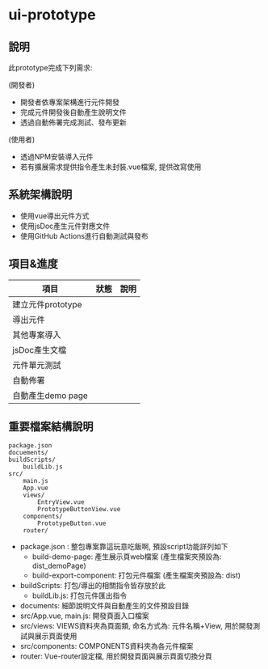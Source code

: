 # ui-prototype

## 說明

此prototype完成下列需求:

(開發者)

- 開發者依專案架構進行元件開發
- 完成元件開發後自動產生說明文件
- 透過自動佈署完成測試、發布更新

(使用者)

- 透過NPM安裝導入元件
- 若有擴展需求提供指令產生未封裝.vue檔案, 提供改寫使用

## 系統架構說明

- 使用vue導出元件方式
- 使用jsDoc產生元件對應文件
- 使用GitHub Actions進行自動測試與發布

## 項目&進度

| 項目            | 狀態 | 說明 |
|---------------|----|----|
| 建立元件prototype |    |    |
| 導出元件          |    |    |
| 其他專案導入        |    |    |
| jsDoc產生文檔     |    |    |
| 元件單元測試        |    |    |
| 自動佈署          |    |    |
| 自動產生demo page |    |    |

## 重要檔案結構說明
```
package.json
docuements/
buildScripts/
    buildLib.js
src/
    main.js
    App.vue
    views/
        EntryView.vue
        PrototypeButtonView.vue
    components/
        PrototypeButton.vue
    router/
```

- package.json : 整包專案靠這玩意吃飯啊, 預設script功能詳列如下
    - build-demo-page: 產生展示頁web檔案 (產生檔案夾預設為: dist_demoPage)
    - build-export-component: 打包元件檔案 (產生檔案夾預設為: dist)
- buildScripts: 打包/導出的相關指令皆存放於此
    - buildLib.js: 打包元件匯出指令
- documents: 細節說明文件與自動產生的文件預設目錄
- src/App.vue, main.js: 開發頁面入口檔案
- src/views: VIEWS資料夾為頁面類, 命名方式為: 元件名稱+View, 用於開發測試與展示頁面使用
- src/components: COMPONENTS資料夾為各元件檔案
- router: Vue-router設定檔, 用於開發頁面與展示頁面切換分頁